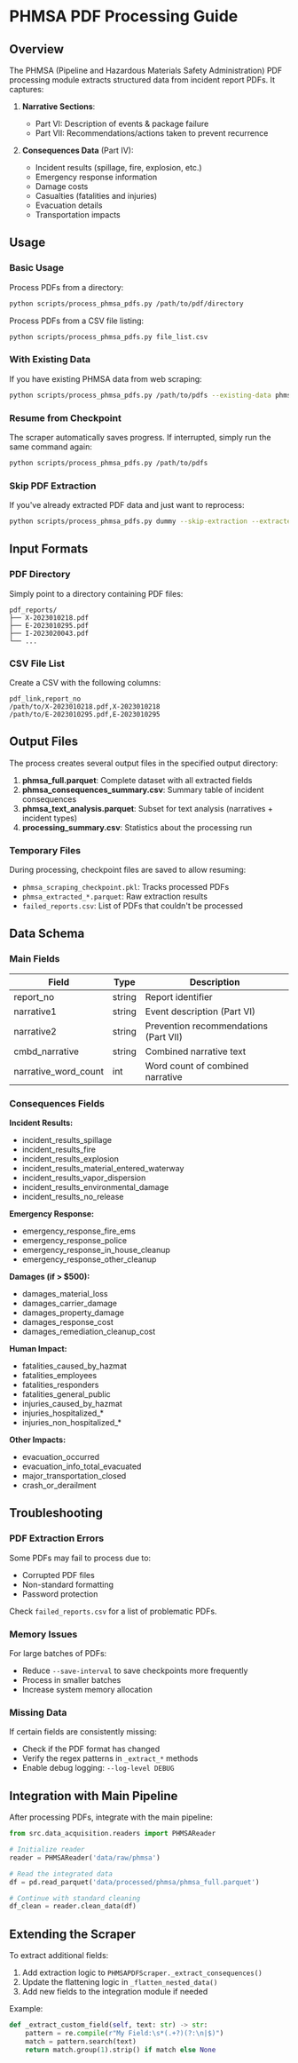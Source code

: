 # PHMSA PDF Processing Guide

## Overview

The PHMSA (Pipeline and Hazardous Materials Safety Administration) PDF processing module extracts structured data from incident report PDFs. It captures:

1. **Narrative Sections**:
   - Part VI: Description of events & package failure
   - Part VII: Recommendations/actions taken to prevent recurrence

2. **Consequences Data** (Part IV):
   - Incident results (spillage, fire, explosion, etc.)
   - Emergency response information
   - Damage costs
   - Casualties (fatalities and injuries)
   - Evacuation details
   - Transportation impacts

## Usage

### Basic Usage

Process PDFs from a directory:
```bash
python scripts/process_phmsa_pdfs.py /path/to/pdf/directory
```

Process PDFs from a CSV file listing:
```bash
python scripts/process_phmsa_pdfs.py file_list.csv
```

### With Existing Data

If you have existing PHMSA data from web scraping:
```bash
python scripts/process_phmsa_pdfs.py /path/to/pdfs --existing-data phmsa_web_data.csv
```

### Resume from Checkpoint

The scraper automatically saves progress. If interrupted, simply run the same command again:
```bash
python scripts/process_phmsa_pdfs.py /path/to/pdfs
```

### Skip PDF Extraction

If you've already extracted PDF data and just want to reprocess:
```bash
python scripts/process_phmsa_pdfs.py dummy --skip-extraction --extracted-file data/temp/phmsa/phmsa_extracted_flat_20240115_143022.parquet
```

## Input Formats

### PDF Directory
Simply point to a directory containing PDF files:
```
pdf_reports/
├── X-2023010218.pdf
├── E-2023010295.pdf
├── I-2023020043.pdf
└── ...
```

### CSV File List
Create a CSV with the following columns:
```csv
pdf_link,report_no
/path/to/X-2023010218.pdf,X-2023010218
/path/to/E-2023010295.pdf,E-2023010295
```

## Output Files

The process creates several output files in the specified output directory:

1. **phmsa_full.parquet**: Complete dataset with all extracted fields
2. **phmsa_consequences_summary.csv**: Summary table of incident consequences
3. **phmsa_text_analysis.parquet**: Subset for text analysis (narratives + incident types)
4. **processing_summary.csv**: Statistics about the processing run

### Temporary Files

During processing, checkpoint files are saved to allow resuming:
- `phmsa_scraping_checkpoint.pkl`: Tracks processed PDFs
- `phmsa_extracted_*.parquet`: Raw extraction results
- `failed_reports.csv`: List of PDFs that couldn't be processed

## Data Schema

### Main Fields

| Field | Type | Description |
|-------|------|-------------|
| report_no | string | Report identifier |
| narrative1 | string | Event description (Part VI) |
| narrative2 | string | Prevention recommendations (Part VII) |
| cmbd_narrative | string | Combined narrative text |
| narrative_word_count | int | Word count of combined narrative |

### Consequences Fields

**Incident Results:**
- incident_results_spillage
- incident_results_fire
- incident_results_explosion
- incident_results_material_entered_waterway
- incident_results_vapor_dispersion
- incident_results_environmental_damage
- incident_results_no_release

**Emergency Response:**
- emergency_response_fire_ems
- emergency_response_police
- emergency_response_in_house_cleanup
- emergency_response_other_cleanup

**Damages (if > $500):**
- damages_material_loss
- damages_carrier_damage
- damages_property_damage
- damages_response_cost
- damages_remediation_cleanup_cost

**Human Impact:**
- fatalities_caused_by_hazmat
- fatalities_employees
- fatalities_responders
- fatalities_general_public
- injuries_caused_by_hazmat
- injuries_hospitalized_*
- injuries_non_hospitalized_*

**Other Impacts:**
- evacuation_occurred
- evacuation_info_total_evacuated
- major_transportation_closed
- crash_or_derailment

## Troubleshooting

### PDF Extraction Errors

Some PDFs may fail to process due to:
- Corrupted PDF files
- Non-standard formatting
- Password protection

Check `failed_reports.csv` for a list of problematic PDFs.

### Memory Issues

For large batches of PDFs:
- Reduce `--save-interval` to save checkpoints more frequently
- Process in smaller batches
- Increase system memory allocation

### Missing Data

If certain fields are consistently missing:
- Check if the PDF format has changed
- Verify the regex patterns in `_extract_*` methods
- Enable debug logging: `--log-level DEBUG`

## Integration with Main Pipeline

After processing PDFs, integrate with the main pipeline:

```python
from src.data_acquisition.readers import PHMSAReader

# Initialize reader
reader = PHMSAReader('data/raw/phmsa')

# Read the integrated data
df = pd.read_parquet('data/processed/phmsa/phmsa_full.parquet')

# Continue with standard cleaning
df_clean = reader.clean_data(df)
```

## Extending the Scraper

To extract additional fields:

1. Add extraction logic to `PHMSAPDFScraper._extract_consequences()`
2. Update the flattening logic in `_flatten_nested_data()`
3. Add new fields to the integration module if needed

Example:
```python
def _extract_custom_field(self, text: str) -> str:
    pattern = re.compile(r"My Field:\s*(.+?)(?:\n|$)")
    match = pattern.search(text)
    return match.group(1).strip() if match else None
```